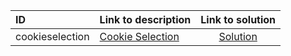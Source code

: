 | ID | Link to description | Link to solution |
|:---|:---|:---:|
| cookieselection | [Cookie Selection](https://open.kattis.com/problems/cookieselection) | [Solution](https://github.com/versenyi98/leetcode-solutions/tree/main/solutions/Cookie%20Selection)|
